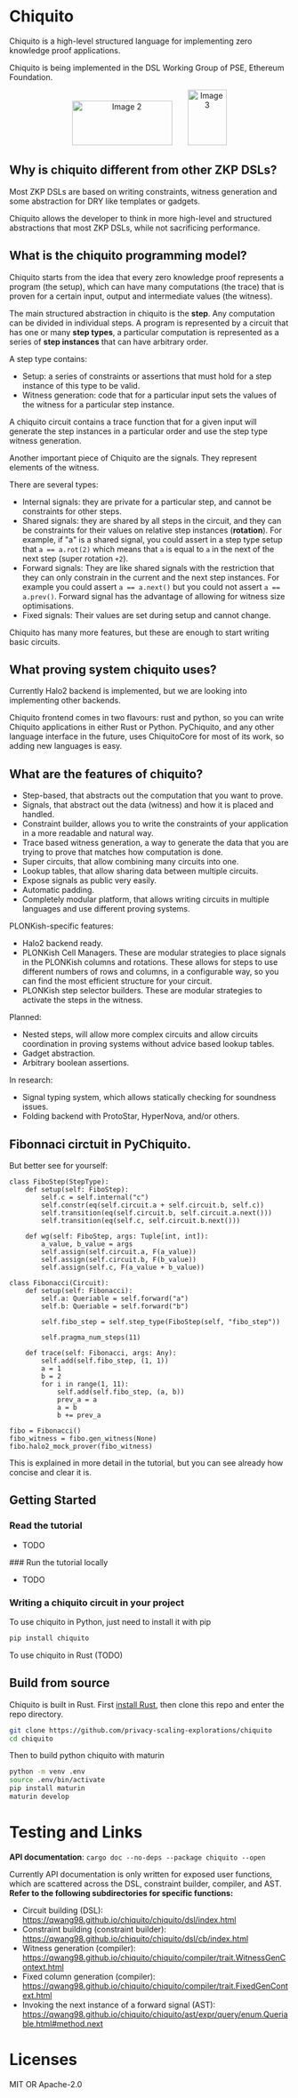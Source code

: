 # Chiquito

Chiquito is a high-level structured language for implementing zero knowledge proof applications.

Chiquito is being implemented in the DSL Working Group of PSE, Ethereum Foundation.

<p align="center">
  <img src="https://hackmd.io/_uploads/HyuEr1cB2.png" width="180" height="80" alt="Image 2">
  &nbsp; &nbsp; &nbsp;
  <img src="https://hackmd.io/_uploads/HyZ0rycS2.png" width="70" height="100" alt="Image 3">
</p>


## Why is chiquito different from other ZKP DSLs?

Most ZKP DSLs are based on writing constraints, witness generation and some abstraction for DRY like templates or gadgets.

Chiquito allows the developer to think in more high-level and structured abstractions that most ZKP DSLs, while not sacrificing performance.

## What is the chiquito programming model?

Chiquito starts from the idea that every zero knowledge proof represents a program (the setup), which can have many computations (the trace) that is proven for a certain input, output and intermediate values (the witness).

The main structured abstraction in chiquito is the **step**. Any computation can be divided in individual steps. A program is represented by a circuit that has one or many **step types**, a particular computation is represented as a series of **step instances** that can have arbitrary order.

A step type contains:
 + Setup: a series of constraints or assertions that must hold for a step instance of this type to be valid.
 + Witness generation: code that for a particular input sets the values of the witness for a particular step instance.

A chiquito circuit contains a trace function that for a given input will generate the step instances in a particular order and use the step type witness generation.

Another important piece of Chiquito are the signals. They represent elements of the witness.

There are several types:

 + Internal signals: they are private for a particular step, and cannot be constraints for other steps.
 + Shared signals: they are shared by all steps in the circuit, and they can be constraints for their values on relative step instances (**rotation**). For example, if "a" is a shared signal, you could assert in a step type setup that `a == a.rot(2)` which means that `a` is equal to `a` in the next of the next step (super rotation `+2`).
 + Forward signals: They are like shared signals with the restriction that they can only constrain in the current and the next step instances. For example you could assert `a == a.next()` but you could not assert `a == a.prev()`. Forward signal has the advantage of allowing for witness size optimisations.
 + Fixed signals: Their values are set during setup and cannot change.

Chiquito has many more features, but these are enough to start writing basic circuits.

## What proving system chiquito uses?

Currently Halo2 backend is implemented, but we are looking into implementing other backends.

Chiquito frontend comes in two flavours: rust and python, so you can write Chiquito applications in either Rust or Python. PyChiquito, and any other language interface in the future, uses ChiquitoCore for most of its work, so adding new languages is easy.

## What are the features of chiquito?

 + Step-based, that abstracts out the computation that you want to prove.
 + Signals, that abstract out the data (witness) and how it is placed and handled.
 + Constraint builder, allows you to write the constraints of your application in a more readable and natural way.
 + Trace based witness generation, a way to generate the data that you are trying to prove that matches how computation is done.
 + Super circuits, that allow combining many circuits into one.
 + Lookup tables, that allow sharing data between multiple circuits.
 + Expose signals as public very easily.
 + Automatic padding.
 + Completely modular platform, that allows writing circuits in multiple languages and use different proving systems.

PLONKish-specific features:
 + Halo2 backend ready.
 + PLONKish Cell Managers. These are modular strategies to place signals in the PLONKish columns and rotations. These allows for steps to use different numbers of rows and columns, in a configurable way, so you can find the most efficient structure for your circuit.
 + PLONKish step selector builders. These are modular strategies to activate the steps in the witness.

Planned:
 + Nested steps, will allow more complex circuits and allow circuits coordination in proving systems without advice based lookup tables.
 + Gadget abstraction.
 + Arbitrary boolean assertions.

In research:
 + Signal typing system, which allows statically checking for soundness issues.
 + Folding backend with ProtoStar, HyperNova, and/or others.

## Fibonnaci circtuit in PyChiquito.

But better see for yourself:

```
class FiboStep(StepType):
    def setup(self: FiboStep):
        self.c = self.internal("c")
        self.constr(eq(self.circuit.a + self.circuit.b, self.c))
        self.transition(eq(self.circuit.b, self.circuit.a.next()))
        self.transition(eq(self.c, self.circuit.b.next()))

    def wg(self: FiboStep, args: Tuple[int, int]):
        a_value, b_value = args
        self.assign(self.circuit.a, F(a_value))
        self.assign(self.circuit.b, F(b_value))
        self.assign(self.c, F(a_value + b_value))

class Fibonacci(Circuit):
    def setup(self: Fibonacci):
        self.a: Queriable = self.forward("a")
        self.b: Queriable = self.forward("b")

        self.fibo_step = self.step_type(FiboStep(self, "fibo_step"))

        self.pragma_num_steps(11)

    def trace(self: Fibonacci, args: Any):
        self.add(self.fibo_step, (1, 1))
        a = 1
        b = 2
        for i in range(1, 11):
            self.add(self.fibo_step, (a, b))
            prev_a = a
            a = b
            b += prev_a

fibo = Fibonacci()
fibo_witness = fibo.gen_witness(None)
fibo.halo2_mock_prover(fibo_witness)
```

This is explained in more detail in the tutorial, but you can see already how concise and clear it is.


## Getting Started

### Read the tutorial

 + TODO

### Run the tutorial locally

 + TODO

### Writing a chiquito circuit in your project

To use chiquito in Python, just need to install it with pip

```bash
pip install chiquito
```

To use chiquito in Rust (TODO)

## Build from source

Chiquito is built in Rust. First [install Rust](https://www.rust-lang.org/tools/install), then clone this repo and enter the repo directory.

```bash
git clone https://github.com/privacy-scaling-explorations/chiquito
cd chiquito
```

Then to build python chiquito with maturin

```bash
python -m venv .env
source .env/bin/activate
pip install maturin
maturin develop
```

# Testing and Links

**API documentation**: `cargo doc --no-deps --package chiquito --open`

Currently API documentation is only written for exposed user functions, which are scattered across the DSL, constraint builder, compiler, and AST. **Refer to the following subdirectories for specific functions:**

- Circuit building (DSL): https://qwang98.github.io/chiquito/chiquito/dsl/index.html
- Constraint building (constraint builder): https://qwang98.github.io/chiquito/chiquito/dsl/cb/index.html
- Witness generation (compiler): https://qwang98.github.io/chiquito/chiquito/compiler/trait.WitnessGenContext.html
- Fixed column generation (compiler): https://qwang98.github.io/chiquito/chiquito/compiler/trait.FixedGenContext.html
- Invoking the next instance of a forward signal (AST): https://qwang98.github.io/chiquito/chiquito/ast/expr/query/enum.Queriable.html#method.next

# Licenses

MIT OR Apache-2.0
